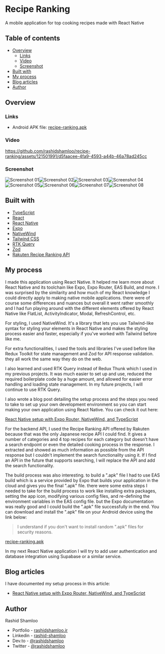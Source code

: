 # Recipe Ranking
A mobile application for top cooking recipes made with React Native

## Table of contents

- [Overview](#overview)
  - [Links](#links)
  - [Video](#video)
  - [Screenshot](#screenshot)
- [Built with](#built-with)
- [My process](#my-process)
- [Blog articles](#blog-articles)
- [Author](#author)

## Overview

### Links

- Android APK file: [recipe-ranking.apk](./recipe-ranking.apk)

### Video

https://github.com/rashidshamloo/recipe-ranking/assets/121501991/d5faacee-4fa9-4593-a44b-46a78ad245cc

### Screenshot

![Screenshot 01](./screenshots/01.png)![Screenshot 02](./screenshots/02.png)![Screenshot 03](./screenshots/03.png)![Screenshot 04](./screenshots/04.png)![Screenshot 05](./screenshots/05.png)![Screenshot 06](./screenshots/06.png)![Screenshot 07](./screenshots/07.png)![Screenshot 08](./screenshots/08.png)

## Built with

- [TypeScript](https://www.typescriptlang.org/)
- [React](https://react.dev/)
- [React Native](https://reactnative.dev/)
- [Expo](https://expo.dev/)
- [NativeWind](https://www.nativewind.dev/)
- [Tailwind CSS](https://tailwindcss.com/)
- [RTK Query](https://redux-toolkit.js.org/rtk-query/overview)
- [Zod](https://zod.dev/)
- [Rakuten Recipe Ranking API](https://webservice.rakuten.co.jp/documentation/recipe-category-ranking)

## My process

I made this application using React Native. It helped me learn more about React Native and its toolchain like Expo, Expo Router, EAS Build, and more. I was surprised by the similarity and how much of my React knowledge I could directly apply to making native mobile applications. there were of course some differences and nuances but overall it went rather smoothly and I had fun playing around with the different elements offered by React Native like FlatList, ActivityIndicator, Modal, RefreshControl, etc.

For styling, I used NativeWind. It's a library that lets you use Tailwind-like syntax for styling your elements in React Native and makes the styling process easier and faster, especially if you've worked with Tailwind before like me.

For extra functionalities, I used the tools and libraries I've used before like Redux Toolkit for state management and Zod for API response validation. they all work the same way they do on the web.

I also learned and used RTK Query instead of Redux Thunk which I used in my previous projects. It was much easier to set up and use, reduced the required boilerplate code by a huge amount, and allowed for easier error handling and loading state management. In my future projects, I will continue to use RTK Query.

I also wrote a blog post detailing the setup process and the steps you need to take to set up your own development environment so you can start making your own application using React Native. You can check it out here:

[React Native setup with Expo Router, NativeWind, and TypeScript](https://dev.to/rashidshamloo/react-native-setup-with-expo-router-nativewind-and-typescript-27ba)

For the backend API, I used the Recipe Ranking API offered by Rakuten because that was the only Japanese recipe API I could find. It gives a number of categories and 4 top recipes for each category but doesn't have a search endpoint or even the detailed cooking process in the response. I extracted and showed as much information as possible from the API response but I couldn't implement the search functionality using it. If I find an API in the future that supports searching, I will replace the API and add the search functionality.


The build process was also interesting. to build a ".apk" file I had to use EAS build which is a service provided by Expo that builds your application in the cloud and gives you the final ".apk" file. there were some extra steps I needed to take for the build process to work like installing extra packages, setting the app icon, modifying various config files, and re-defining the environment variables in the EAS config file. but the Expo documentation was really good and I could build the ".apk" file successfully in the end. You can download and install the ".apk" file on your Android device using the link below:

> I understand if you don't want to install random ".apk" files for security reasons.

[recipe-ranking.apk](recipe-ranking.apk)

In my next React Native application I will try to add user authentication and database integration using Supabase or a similar service.

## Blog articles

I have documented my setup process in this article:
- [React Native setup with Expo Router, NativeWind, and TypeScript](https://dev.to/rashidshamloo/react-native-setup-with-expo-router-nativewind-and-typescript-27ba)

## Author

Rashid Shamloo

- Portfolio - [rashidshamloo.ir](https://www.rashidshamloo.com)
- Linkedin - [rashid-shamloo](https://www.linkedin.com/in/rashid-shamloo/)
- Dev.to - [@rashidshamloo](https://dev.to/rashidshamloo)
- Twitter - [@rashidshamloo](https://www.twitter.com/rashidshamloo)

